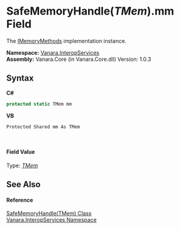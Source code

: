 # SafeMemoryHandle(*TMem*).mm Field
 

The <a href="b481f620-dc45-e8fa-8eb4-9029a9ba4919">IMemoryMethods</a> implementation instance.

**Namespace:**&nbsp;<a href="46913109-b3e0-3b59-6f7f-071f8aa90bf0">Vanara.InteropServices</a><br />**Assembly:**&nbsp;Vanara.Core (in Vanara.Core.dll) Version: 1.0.3

## Syntax

**C#**<br />
``` C#
protected static TMem mm
```

**VB**<br />
``` VB
Protected Shared mm As TMem
```

<br />

#### Field Value
Type: <a href="6728d742-76e3-c51d-b40d-87ee7189c641">*TMem*</a>

## See Also


#### Reference
<a href="6728d742-76e3-c51d-b40d-87ee7189c641">SafeMemoryHandle(TMem) Class</a><br /><a href="46913109-b3e0-3b59-6f7f-071f8aa90bf0">Vanara.InteropServices Namespace</a><br />